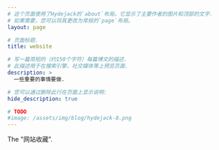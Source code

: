 ```yaml
---
# 这个页面使用了Hydejack的`about`布局，它显示了主要作者的图片和顶部的文字.
# 如果需要，您可以将其更改为常规的`page`布局。
layout: page

# 页面标题.
title: website

# 写一篇简短的（约150个字符）每篇博文的描述.
# 此描述用于在搜索引擎，社交媒体等上预览页面.
description: >
  一些重要的事情要做.

# 您可以通过删除此行在页面上显示说明:
hide_description: true

# TODO
#image: /assets/img/blog/hydejack-8.png
---
```


The "网站收藏".
